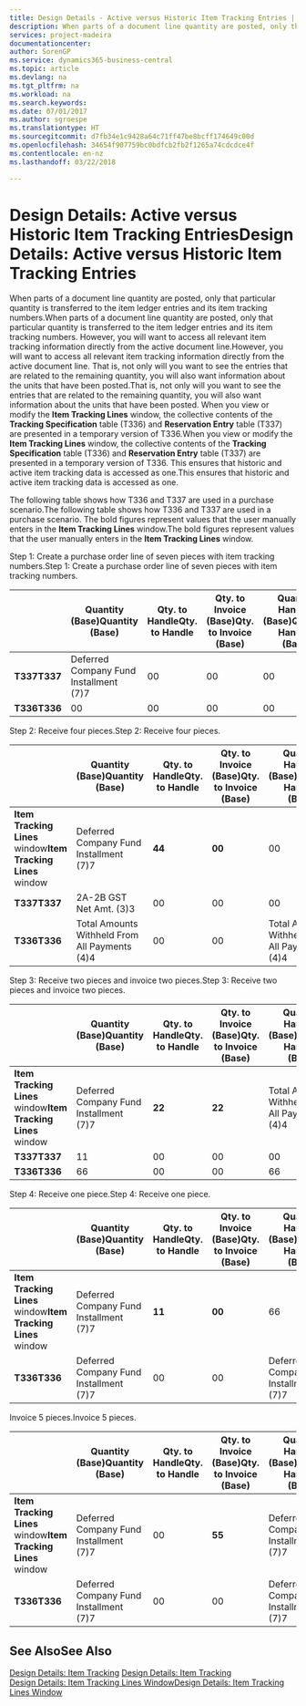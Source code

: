 ```yaml
---
title: Design Details - Active versus Historic Item Tracking Entries | Microsoft Docs
description: When parts of a document line quantity are posted, only that particular quantity is transferred to the item ledger entries and its item tracking numbers. However, you will want to access all relevant item tracking information directly from the active document line. That is, not only will you want to see the entries that are related to the remaining quantity, you will also want information about the units that have been posted. When you view or modify the **Item Tracking Lines** window, the collective contents of the **Tracking Specification** table (T336) and **Reservation Entry** table (T337) are presented in a temporary version of T336. This ensures that historic and active item tracking data is accessed as one.
services: project-madeira
documentationcenter: 
author: SorenGP
ms.service: dynamics365-business-central
ms.topic: article
ms.devlang: na
ms.tgt_pltfrm: na
ms.workload: na
ms.search.keywords: 
ms.date: 07/01/2017
ms.author: sgroespe
ms.translationtype: HT
ms.sourcegitcommit: d7fb34e1c9428a64c71ff47be8bcff174649c00d
ms.openlocfilehash: 34654f907759bc0bdfcb2fb2f1265a74cdcdce4f
ms.contentlocale: en-nz
ms.lasthandoff: 03/22/2018

---
```

# <a name="design-details-active-versus-historic-item-tracking-entries"></a><span data-ttu-id="6fb64-107">Design Details: Active versus Historic Item Tracking Entries</span><span class="sxs-lookup"><span data-stu-id="6fb64-107">Design Details: Active versus Historic Item Tracking Entries</span></span>
<span data-ttu-id="6fb64-108">When parts of a document line quantity are posted, only that particular quantity is transferred to the item ledger entries and its item tracking numbers.</span><span class="sxs-lookup"><span data-stu-id="6fb64-108">When parts of a document line quantity are posted, only that particular quantity is transferred to the item ledger entries and its item tracking numbers.</span></span> <span data-ttu-id="6fb64-109">However, you will want to access all relevant item tracking information directly from the active document line.</span><span class="sxs-lookup"><span data-stu-id="6fb64-109">However, you will want to access all relevant item tracking information directly from the active document line.</span></span> <span data-ttu-id="6fb64-110">That is, not only will you want to see the entries that are related to the remaining quantity, you will also want information about the units that have been posted.</span><span class="sxs-lookup"><span data-stu-id="6fb64-110">That is, not only will you want to see the entries that are related to the remaining quantity, you will also want information about the units that have been posted.</span></span> <span data-ttu-id="6fb64-111">When you view or modify the **Item Tracking Lines** window, the collective contents of the **Tracking Specification** table (T336) and **Reservation Entry** table (T337) are presented in a temporary version of T336.</span><span class="sxs-lookup"><span data-stu-id="6fb64-111">When you view or modify the **Item Tracking Lines** window, the collective contents of the **Tracking Specification** table (T336) and **Reservation Entry** table (T337) are presented in a temporary version of T336.</span></span> <span data-ttu-id="6fb64-112">This ensures that historic and active item tracking data is accessed as one.</span><span class="sxs-lookup"><span data-stu-id="6fb64-112">This ensures that historic and active item tracking data is accessed as one.</span></span>  

 <span data-ttu-id="6fb64-113">The following table shows how T336 and T337 are used in a purchase scenario.</span><span class="sxs-lookup"><span data-stu-id="6fb64-113">The following table shows how T336 and T337 are used in a purchase scenario.</span></span> <span data-ttu-id="6fb64-114">The bold figures represent values that the user manually enters in the **Item Tracking Lines** window.</span><span class="sxs-lookup"><span data-stu-id="6fb64-114">The bold figures represent values that the user manually enters in the **Item Tracking Lines** window.</span></span>  

 <span data-ttu-id="6fb64-115">Step 1: Create a purchase order line of seven pieces with item tracking numbers.</span><span class="sxs-lookup"><span data-stu-id="6fb64-115">Step 1: Create a purchase order line of seven pieces with item tracking numbers.</span></span>  

||<span data-ttu-id="6fb64-116">**Quantity (Base)**</span><span class="sxs-lookup"><span data-stu-id="6fb64-116">**Quantity (Base)**</span></span>|<span data-ttu-id="6fb64-117">**Qty. to Handle**</span><span class="sxs-lookup"><span data-stu-id="6fb64-117">**Qty. to Handle**</span></span>|<span data-ttu-id="6fb64-118">**Qty. to Invoice (Base)**</span><span class="sxs-lookup"><span data-stu-id="6fb64-118">**Qty. to Invoice (Base)**</span></span>|<span data-ttu-id="6fb64-119">**Quantity Handled (Base)**</span><span class="sxs-lookup"><span data-stu-id="6fb64-119">**Quantity Handled (Base)**</span></span>|<span data-ttu-id="6fb64-120">**Quantity Invoiced (Base)**</span><span class="sxs-lookup"><span data-stu-id="6fb64-120">**Quantity Invoiced (Base)**</span></span>|  
|-|----------------------------------------------|--------------------------------------------|------------------------------------------------------|-------------------------------------------------------|--------------------------------------------------------|  
|<span data-ttu-id="6fb64-121">**T337**</span><span class="sxs-lookup"><span data-stu-id="6fb64-121">**T337**</span></span>|<span data-ttu-id="6fb64-122">Deferred Company Fund Installment (7)</span><span class="sxs-lookup"><span data-stu-id="6fb64-122">7</span></span>|<span data-ttu-id="6fb64-123">0</span><span class="sxs-lookup"><span data-stu-id="6fb64-123">0</span></span>|<span data-ttu-id="6fb64-124">0</span><span class="sxs-lookup"><span data-stu-id="6fb64-124">0</span></span>|<span data-ttu-id="6fb64-125">0</span><span class="sxs-lookup"><span data-stu-id="6fb64-125">0</span></span>|<span data-ttu-id="6fb64-126">0</span><span class="sxs-lookup"><span data-stu-id="6fb64-126">0</span></span>|  
|<span data-ttu-id="6fb64-127">**T336**</span><span class="sxs-lookup"><span data-stu-id="6fb64-127">**T336**</span></span>|<span data-ttu-id="6fb64-128">0</span><span class="sxs-lookup"><span data-stu-id="6fb64-128">0</span></span>|<span data-ttu-id="6fb64-129">0</span><span class="sxs-lookup"><span data-stu-id="6fb64-129">0</span></span>|<span data-ttu-id="6fb64-130">0</span><span class="sxs-lookup"><span data-stu-id="6fb64-130">0</span></span>|<span data-ttu-id="6fb64-131">0</span><span class="sxs-lookup"><span data-stu-id="6fb64-131">0</span></span>|<span data-ttu-id="6fb64-132">0</span><span class="sxs-lookup"><span data-stu-id="6fb64-132">0</span></span>|  

 <span data-ttu-id="6fb64-133">Step 2: Receive four pieces.</span><span class="sxs-lookup"><span data-stu-id="6fb64-133">Step 2: Receive four pieces.</span></span>  

||<span data-ttu-id="6fb64-134">**Quantity (Base)**</span><span class="sxs-lookup"><span data-stu-id="6fb64-134">**Quantity (Base)**</span></span>|<span data-ttu-id="6fb64-135">**Qty. to Handle**</span><span class="sxs-lookup"><span data-stu-id="6fb64-135">**Qty. to Handle**</span></span>|<span data-ttu-id="6fb64-136">**Qty. to Invoice (Base)**</span><span class="sxs-lookup"><span data-stu-id="6fb64-136">**Qty. to Invoice (Base)**</span></span>|<span data-ttu-id="6fb64-137">**Quantity Handled (Base)**</span><span class="sxs-lookup"><span data-stu-id="6fb64-137">**Quantity Handled (Base)**</span></span>|<span data-ttu-id="6fb64-138">**Quantity Invoiced (Base)**</span><span class="sxs-lookup"><span data-stu-id="6fb64-138">**Quantity Invoiced (Base)**</span></span>|  
|-|----------------------------------------------|--------------------------------------------|------------------------------------------------------|-------------------------------------------------------|--------------------------------------------------------|  
|<span data-ttu-id="6fb64-139">**Item Tracking Lines** window</span><span class="sxs-lookup"><span data-stu-id="6fb64-139">**Item Tracking Lines** window</span></span>|<span data-ttu-id="6fb64-140">Deferred Company Fund Installment (7)</span><span class="sxs-lookup"><span data-stu-id="6fb64-140">7</span></span>|<span data-ttu-id="6fb64-141">**4**</span><span class="sxs-lookup"><span data-stu-id="6fb64-141">**4**</span></span>|<span data-ttu-id="6fb64-142">**0**</span><span class="sxs-lookup"><span data-stu-id="6fb64-142">**0**</span></span>|<span data-ttu-id="6fb64-143">0</span><span class="sxs-lookup"><span data-stu-id="6fb64-143">0</span></span>|<span data-ttu-id="6fb64-144">0</span><span class="sxs-lookup"><span data-stu-id="6fb64-144">0</span></span>|  
|<span data-ttu-id="6fb64-145">**T337**</span><span class="sxs-lookup"><span data-stu-id="6fb64-145">**T337**</span></span>|<span data-ttu-id="6fb64-146">2A-2B GST Net Amt. (3)</span><span class="sxs-lookup"><span data-stu-id="6fb64-146">3</span></span>|<span data-ttu-id="6fb64-147">0</span><span class="sxs-lookup"><span data-stu-id="6fb64-147">0</span></span>|<span data-ttu-id="6fb64-148">0</span><span class="sxs-lookup"><span data-stu-id="6fb64-148">0</span></span>|<span data-ttu-id="6fb64-149">0</span><span class="sxs-lookup"><span data-stu-id="6fb64-149">0</span></span>|<span data-ttu-id="6fb64-150">0</span><span class="sxs-lookup"><span data-stu-id="6fb64-150">0</span></span>|  
|<span data-ttu-id="6fb64-151">**T336**</span><span class="sxs-lookup"><span data-stu-id="6fb64-151">**T336**</span></span>|<span data-ttu-id="6fb64-152">Total Amounts Withheld From All Payments (4)</span><span class="sxs-lookup"><span data-stu-id="6fb64-152">4</span></span>|<span data-ttu-id="6fb64-153">0</span><span class="sxs-lookup"><span data-stu-id="6fb64-153">0</span></span>|<span data-ttu-id="6fb64-154">0</span><span class="sxs-lookup"><span data-stu-id="6fb64-154">0</span></span>|<span data-ttu-id="6fb64-155">Total Amounts Withheld From All Payments (4)</span><span class="sxs-lookup"><span data-stu-id="6fb64-155">4</span></span>|<span data-ttu-id="6fb64-156">0</span><span class="sxs-lookup"><span data-stu-id="6fb64-156">0</span></span>|  

 <span data-ttu-id="6fb64-157">Step 3: Receive two pieces and invoice two pieces.</span><span class="sxs-lookup"><span data-stu-id="6fb64-157">Step 3: Receive two pieces and invoice two pieces.</span></span>  

||<span data-ttu-id="6fb64-158">**Quantity (Base)**</span><span class="sxs-lookup"><span data-stu-id="6fb64-158">**Quantity (Base)**</span></span>|<span data-ttu-id="6fb64-159">**Qty. to Handle**</span><span class="sxs-lookup"><span data-stu-id="6fb64-159">**Qty. to Handle**</span></span>|<span data-ttu-id="6fb64-160">**Qty. to Invoice (Base)**</span><span class="sxs-lookup"><span data-stu-id="6fb64-160">**Qty. to Invoice (Base)**</span></span>|<span data-ttu-id="6fb64-161">**Quantity Handled (Base)**</span><span class="sxs-lookup"><span data-stu-id="6fb64-161">**Quantity Handled (Base)**</span></span>|<span data-ttu-id="6fb64-162">**Quantity Invoiced (Base)**</span><span class="sxs-lookup"><span data-stu-id="6fb64-162">**Quantity Invoiced (Base)**</span></span>|  
|-|----------------------------------------------|--------------------------------------------|------------------------------------------------------|-------------------------------------------------------|--------------------------------------------------------|  
|<span data-ttu-id="6fb64-163">**Item Tracking Lines** window</span><span class="sxs-lookup"><span data-stu-id="6fb64-163">**Item Tracking Lines** window</span></span>|<span data-ttu-id="6fb64-164">Deferred Company Fund Installment (7)</span><span class="sxs-lookup"><span data-stu-id="6fb64-164">7</span></span>|<span data-ttu-id="6fb64-165">**2**</span><span class="sxs-lookup"><span data-stu-id="6fb64-165">**2**</span></span>|<span data-ttu-id="6fb64-166">**2**</span><span class="sxs-lookup"><span data-stu-id="6fb64-166">**2**</span></span>|<span data-ttu-id="6fb64-167">Total Amounts Withheld From All Payments (4)</span><span class="sxs-lookup"><span data-stu-id="6fb64-167">4</span></span>|<span data-ttu-id="6fb64-168">0</span><span class="sxs-lookup"><span data-stu-id="6fb64-168">0</span></span>|  
|<span data-ttu-id="6fb64-169">**T337**</span><span class="sxs-lookup"><span data-stu-id="6fb64-169">**T337**</span></span>|<span data-ttu-id="6fb64-170">1</span><span class="sxs-lookup"><span data-stu-id="6fb64-170">1</span></span>|<span data-ttu-id="6fb64-171">0</span><span class="sxs-lookup"><span data-stu-id="6fb64-171">0</span></span>|<span data-ttu-id="6fb64-172">0</span><span class="sxs-lookup"><span data-stu-id="6fb64-172">0</span></span>|<span data-ttu-id="6fb64-173">0</span><span class="sxs-lookup"><span data-stu-id="6fb64-173">0</span></span>|<span data-ttu-id="6fb64-174">0</span><span class="sxs-lookup"><span data-stu-id="6fb64-174">0</span></span>|  
|<span data-ttu-id="6fb64-175">**T336**</span><span class="sxs-lookup"><span data-stu-id="6fb64-175">**T336**</span></span>|<span data-ttu-id="6fb64-176">6</span><span class="sxs-lookup"><span data-stu-id="6fb64-176">6</span></span>|<span data-ttu-id="6fb64-177">0</span><span class="sxs-lookup"><span data-stu-id="6fb64-177">0</span></span>|<span data-ttu-id="6fb64-178">0</span><span class="sxs-lookup"><span data-stu-id="6fb64-178">0</span></span>|<span data-ttu-id="6fb64-179">6</span><span class="sxs-lookup"><span data-stu-id="6fb64-179">6</span></span>|<span data-ttu-id="6fb64-180">2</span><span class="sxs-lookup"><span data-stu-id="6fb64-180">2</span></span>|  

 <span data-ttu-id="6fb64-181">Step 4: Receive one piece.</span><span class="sxs-lookup"><span data-stu-id="6fb64-181">Step 4: Receive one piece.</span></span>  

||<span data-ttu-id="6fb64-182">**Quantity (Base)**</span><span class="sxs-lookup"><span data-stu-id="6fb64-182">**Quantity (Base)**</span></span>|<span data-ttu-id="6fb64-183">**Qty. to Handle**</span><span class="sxs-lookup"><span data-stu-id="6fb64-183">**Qty. to Handle**</span></span>|<span data-ttu-id="6fb64-184">**Qty. to Invoice (Base)**</span><span class="sxs-lookup"><span data-stu-id="6fb64-184">**Qty. to Invoice (Base)**</span></span>|<span data-ttu-id="6fb64-185">**Quantity Handled (Base)**</span><span class="sxs-lookup"><span data-stu-id="6fb64-185">**Quantity Handled (Base)**</span></span>|<span data-ttu-id="6fb64-186">**Quantity Invoiced (Base)**</span><span class="sxs-lookup"><span data-stu-id="6fb64-186">**Quantity Invoiced (Base)**</span></span>|  
|-|----------------------------------------------|--------------------------------------------|------------------------------------------------------|-------------------------------------------------------|--------------------------------------------------------|  
|<span data-ttu-id="6fb64-187">**Item Tracking Lines** window</span><span class="sxs-lookup"><span data-stu-id="6fb64-187">**Item Tracking Lines** window</span></span>|<span data-ttu-id="6fb64-188">Deferred Company Fund Installment (7)</span><span class="sxs-lookup"><span data-stu-id="6fb64-188">7</span></span>|<span data-ttu-id="6fb64-189">**1**</span><span class="sxs-lookup"><span data-stu-id="6fb64-189">**1**</span></span>|<span data-ttu-id="6fb64-190">**0**</span><span class="sxs-lookup"><span data-stu-id="6fb64-190">**0**</span></span>|<span data-ttu-id="6fb64-191">6</span><span class="sxs-lookup"><span data-stu-id="6fb64-191">6</span></span>|<span data-ttu-id="6fb64-192">2</span><span class="sxs-lookup"><span data-stu-id="6fb64-192">2</span></span>|  
|<span data-ttu-id="6fb64-193">**T336**</span><span class="sxs-lookup"><span data-stu-id="6fb64-193">**T336**</span></span>|<span data-ttu-id="6fb64-194">Deferred Company Fund Installment (7)</span><span class="sxs-lookup"><span data-stu-id="6fb64-194">7</span></span>|<span data-ttu-id="6fb64-195">0</span><span class="sxs-lookup"><span data-stu-id="6fb64-195">0</span></span>|<span data-ttu-id="6fb64-196">0</span><span class="sxs-lookup"><span data-stu-id="6fb64-196">0</span></span>|<span data-ttu-id="6fb64-197">Deferred Company Fund Installment (7)</span><span class="sxs-lookup"><span data-stu-id="6fb64-197">7</span></span>|<span data-ttu-id="6fb64-198">2</span><span class="sxs-lookup"><span data-stu-id="6fb64-198">2</span></span>|  

 <span data-ttu-id="6fb64-199">Invoice 5 pieces.</span><span class="sxs-lookup"><span data-stu-id="6fb64-199">Invoice 5 pieces.</span></span>  

||<span data-ttu-id="6fb64-200">**Quantity (Base)**</span><span class="sxs-lookup"><span data-stu-id="6fb64-200">**Quantity (Base)**</span></span>|<span data-ttu-id="6fb64-201">**Qty. to Handle**</span><span class="sxs-lookup"><span data-stu-id="6fb64-201">**Qty. to Handle**</span></span>|<span data-ttu-id="6fb64-202">**Qty. to Invoice (Base)**</span><span class="sxs-lookup"><span data-stu-id="6fb64-202">**Qty. to Invoice (Base)**</span></span>|<span data-ttu-id="6fb64-203">**Quantity Handled (Base)**</span><span class="sxs-lookup"><span data-stu-id="6fb64-203">**Quantity Handled (Base)**</span></span>|<span data-ttu-id="6fb64-204">**Quantity Invoiced (Base)**</span><span class="sxs-lookup"><span data-stu-id="6fb64-204">**Quantity Invoiced (Base)**</span></span>|  
|-|----------------------------------------------|--------------------------------------------|------------------------------------------------------|-------------------------------------------------------|--------------------------------------------------------|  
|<span data-ttu-id="6fb64-205">**Item Tracking Lines** window</span><span class="sxs-lookup"><span data-stu-id="6fb64-205">**Item Tracking Lines** window</span></span>|<span data-ttu-id="6fb64-206">Deferred Company Fund Installment (7)</span><span class="sxs-lookup"><span data-stu-id="6fb64-206">7</span></span>|<span data-ttu-id="6fb64-207">0</span><span class="sxs-lookup"><span data-stu-id="6fb64-207">0</span></span>|<span data-ttu-id="6fb64-208">**5**</span><span class="sxs-lookup"><span data-stu-id="6fb64-208">**5**</span></span>|<span data-ttu-id="6fb64-209">Deferred Company Fund Installment (7)</span><span class="sxs-lookup"><span data-stu-id="6fb64-209">7</span></span>|<span data-ttu-id="6fb64-210">2</span><span class="sxs-lookup"><span data-stu-id="6fb64-210">2</span></span>|  
|<span data-ttu-id="6fb64-211">**T336**</span><span class="sxs-lookup"><span data-stu-id="6fb64-211">**T336**</span></span>|<span data-ttu-id="6fb64-212">Deferred Company Fund Installment (7)</span><span class="sxs-lookup"><span data-stu-id="6fb64-212">7</span></span>|<span data-ttu-id="6fb64-213">0</span><span class="sxs-lookup"><span data-stu-id="6fb64-213">0</span></span>|<span data-ttu-id="6fb64-214">0</span><span class="sxs-lookup"><span data-stu-id="6fb64-214">0</span></span>|<span data-ttu-id="6fb64-215">Deferred Company Fund Installment (7)</span><span class="sxs-lookup"><span data-stu-id="6fb64-215">7</span></span>|<span data-ttu-id="6fb64-216">Deferred Company Fund Installment (7)</span><span class="sxs-lookup"><span data-stu-id="6fb64-216">7</span></span>|  

## <a name="see-also"></a><span data-ttu-id="6fb64-217">See Also</span><span class="sxs-lookup"><span data-stu-id="6fb64-217">See Also</span></span>  
 <span data-ttu-id="6fb64-218">[Design Details: Item Tracking](design-details-item-tracking.md) </span><span class="sxs-lookup"><span data-stu-id="6fb64-218">[Design Details: Item Tracking](design-details-item-tracking.md) </span></span>  
 [<span data-ttu-id="6fb64-219">Design Details: Item Tracking Lines Window</span><span class="sxs-lookup"><span data-stu-id="6fb64-219">Design Details: Item Tracking Lines Window</span></span>](design-details-item-tracking-lines-window.md)

